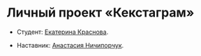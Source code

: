 # Личный проект «Кекстаграм»

* Студент: [Екатерина Краснова](https://up.htmlacademy.ru/javascript-individual/2/user/1982699).

* Наставник: [Анастасия Ничипорчук](<https://htmlacademy.ru/profile/id612797>).
